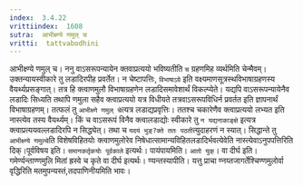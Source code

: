 ```yaml
---
index:  3.4.22
vrittiindex:  1608
sutra:  आभीक्ष्ण्ये णमुल् च
vritti:  tattvabodhini 
---
```


आभीक्ष्ण्ये णमुल् च। ननु वाऽसरूपन्यायेन क्तवाप्रत्ययो भविष्यतीति `च` ग्रहणमिह व्यर्थमिति चेन्मैवम्। उक्तन्यायस्वीकारे तु लडादिरपीह प्रवर्तेत। न चेष्टापत्तिः, `विभाषाऽग्रे` इति वक्ष्यमाणसूत्रस्थविभाषाग्रहणस्य वैयर्थ्यप्रसङ्गात्। तत्र हि क्त्वाणमुलौ विभाषाग्रहणेन लडादिसमावेशार्थं विकल्प्येते। यद्यपि वाऽसरूपन्यायेनैव लडादिः सिध्यति तथापि णमुला सहैव क्त्वाप्रत्ययो यत्र विधीयते तत्रवाऽसरूपविधिर्न प्रवर्तत इति ज्ञापनार्थं विभाषाग्रहणम्। तत्फलं तु `आभीक्ष्णे णमुल् चे`त्यत्र लडाद्यप्रवृत्तिः। ततश्च चकारेणैव क्त्वाप्रत्ययो लभ्यत इति नास्त्येव तस्य वैयर्थ्यम्। किं च वाऽसरूपं विनैव क्त्वालडाद्योः स्वीकारे तु `न यद्यनाकाङ्क्षे` इत्यत्र क्त्वाप्रत्ययवल्लडादिरपि न सिद्ध्येत्। तथा च `यदयं भुङ्?क्ते ततः पठती`त्युदाहरणं न स्यात्। सिद्धान्ते तु `आभीक्ष्ण्ये णमुल्चे`ति विशेषविहितयोः क्त्वाणमुलोरेव निषेधात्सामान्यविहितलडादिर्भवत्येवेति नास्त्येवाऽनुपपत्तिरिति दिक्।पूर्वविषय इति। `समानकर्तृकयोः पूर्वकाले` इत्यर्थः। पायंपायमिति। `आतो युक्`। वा दीर्घ इति। गमेर्ण्यन्ताण्णमुलि मितां ह्रस्वे च कृते वा दीर्घ इत्यर्थः। ण्यन्तस्यापीति। यत्तु प्राचा ण्नय्तजागर्तेश्चिण्णमुलोर्वा वृद्धिरिति मतमुपन्यस्तं,तदपाणिनीयमिति भावः। 

